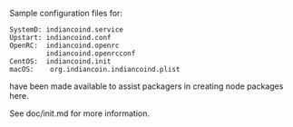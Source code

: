 Sample configuration files for:
```
SystemD: indiancoind.service
Upstart: indiancoind.conf
OpenRC:  indiancoind.openrc
         indiancoind.openrcconf
CentOS:  indiancoind.init
macOS:    org.indiancoin.indiancoind.plist
```
have been made available to assist packagers in creating node packages here.

See doc/init.md for more information.
